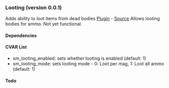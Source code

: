 ### Looting (version 0.0.1)
Adds ability to loot items from dead bodies
[Plugin](plugins/looting.smx?raw=true) - [Source](scripting/looting.sp)
Allows looting bodies for ammo. Not yet functional.
#### Dependencies
#### CVAR List
 * sm_looting_enabled: sets whether looting is enabled (default: 1)
 * sm_looting_mode: sets looting mode - 0: Loot per mag, 1: Loot all ammo (default: 1)
#### Todo
